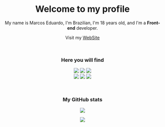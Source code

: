 <h1 align="center">Welcome to my profile</h1>
<p align="center">My name is Marcos Eduardo, I'm Brazilian, I'm 18 years old, and I'm a <strong>Front-end</strong> developer.</p>
<p align="center">Visit my
  <a href="https://marcoseduardo.dev.br">WebSite</a>
</p>
<br/>
<h3 align="center">Here you will find</h3>
<p align="center">
  <a href="#"><img src="https://img.shields.io/badge/HTML-logo?style=for-the-badge&logo=HTML5&logoColor=white&color=E34F26"></a>
  <a href="#"><img src="https://img.shields.io/badge/CSS-logo?style=for-the-badge&logo=CSS3&logoColor=white&color=1572B6"></a>
  <a href="#"><img src="https://img.shields.io/badge/JavaScript-logo?style=for-the-badge&logo=JavaScript&logoColor=white&color=F7DF1E"></a>
  <br/>
  <a href="#"><img src="https://img.shields.io/badge/NODE-logo?style=for-the-badge&logo=NODE.js&logoColor=white&color=339933"></a>
  <a href="#"><img src="https://img.shields.io/badge/REACT-logo?style=for-the-badge&logo=REACT&logoColor=white&color=61DAFB"></a>
  <a href="#"><img src="https://img.shields.io/badge/SASS-logo?style=for-the-badge&logo=SASS&logoColor=white&color=CC6699"></a>
</p>
<br>

<h3 align="center">My GitHub stats</h3>
<p align="center">
<a href="#"><img src="https://github-readme-stats.vercel.app/api/top-langs?username=dev-eduard&show_icons=false&layout=compact"></a>
</p>

<p align="center"><a href="#"><img src="https://komarev.com/ghpvc/?username=eduardoc126&amp;label=Views&amp;color=0e75b6&amp;style=flat"></a></p>
<br>
